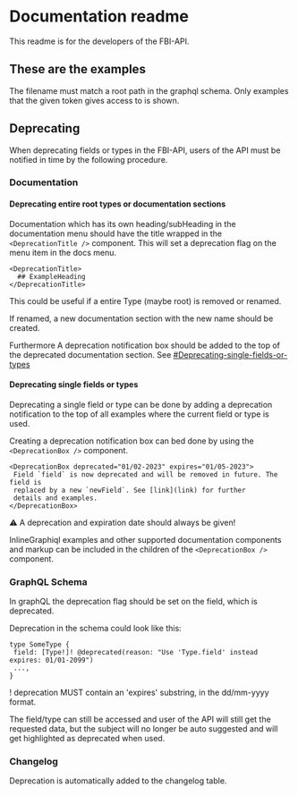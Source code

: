 # Documentation readme
This readme is for the developers of the FBI-API. 


## These are the examples


The filename must match a root path in the graphql schema. Only examples that the given token gives access to is shown.


## Deprecating
When deprecating fields or types in the FBI-API, users of the API must be notified
in time by the following procedure.

### Documentation

#### Deprecating entire root types or documentation sections
Documentation which has its own heading/subHeading in the documentation menu should have the title wrapped in the `<DeprecationTitle />` component. This will set a deprecation flag on the menu item in the docs menu.

```
<DeprecationTitle>
  ## ExampleHeading
</DeprecationTitle>
```

This could be useful if a entire Type (maybe root) is removed or renamed.

If renamed, a new documentation section with the new name should be created.

Furthermore A deprecation notification box should be added to the top of the deprecated documentation section. See [#Deprecating-single-fields-or-types](https://github.com/DBCDK/fbi-api-gateway/edit/master/website/src/docs/README.md#deprecating-single-fields-or-types)

#### Deprecating single fields or types
Deprecating a single field or type can be done by adding a deprecation notification to the top of all examples where the current field or type is used.

Creating a deprecation notification box can bed done by using the `<DeprecationBox />` component.

```
<DeprecationBox deprecated="01/02-2023" expires="01/05-2023">
 Field `field` is now deprecated and will be removed in future. The field is
 replaced by a new `newField`. See [link](link) for further
 details and examples.
</DeprecationBox>
```
⚠️ A deprecation and expiration date should always be given!

InlineGraphiql examples and other supported documentation components and markup can be included in the children of the `<DeprecationBox />` component.

### GraphQL Schema
In graphQL the deprecation flag should be set on the field, which is deprecated.

Deprecation in the schema could look like this:

```
type SomeType {
 field: [Type!]! @deprecated(reason: "Use 'Type.field' instead expires: 01/01-2099")
 ...,
}
```

! deprecation MUST contain an 'expires' substring, in the dd/mm-yyyy format.

The field/type can still be accessed and user of the API will still get the requested data, but the subject will no longer be auto suggested and will get highlighted as deprecated when used.

### Changelog
Deprecation is automatically added to the changelog table.